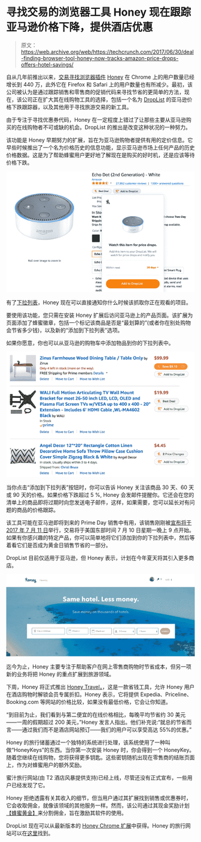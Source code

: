 # 寻找交易的浏览器工具 Honey 现在跟踪亚马逊价格下降，提供酒店优惠 

> 原文：<https://web.archive.org/web/https://techcrunch.com/2017/06/30/deal-finding-browser-tool-honey-now-tracks-amazon-price-drops-offers-hotel-savings/>

自从几年前推出以来，[交易寻找浏览器插件](https://web.archive.org/web/20230124072535/https://www.joinhoney.com/) [Honey](https://web.archive.org/web/20230124072535/http://www.joinhoney.com/) 在 Chrome 上的用户数量已经增长到 440 万，此外它在 Firefox 和 Safari 上的用户数量也有所减少。最初，该公司被认为是通过跟踪销售和零售商的促销代码来寻找节省的更简单的方法，现在，该公司正在扩大其在线购物工具的选择，包括一个名为 [DropList](https://web.archive.org/web/20230124072535/https://www.joinhoney.com/drop-list) 的亚马逊价格下跌跟踪器，以及其他用于寻找旅游交易的新工具。

由于专注于寻找优惠券代码，Honey 在一定程度上错过了让那些主要从亚马逊购买的在线购物者不可或缺的机会。DropList 的推出是改变这种状况的一种努力。

该功能是 Honey 早期努力的扩展，旨在为亚马逊购物者提供有用的定价信息。它早些时候推出了一个名为价格历史的信息功能，显示亚马逊市场上任何产品的历史价格数据。这是为了帮助蜂蜜用户更好地了解现在是购买的好时机，还是应该等待价格下跌。

![](img/9828bb8a2dd148b0edf9664f22da785c.png)

有了[下拉列表](https://web.archive.org/web/20230124072535/https://www.joinhoney.com/drop-list)，Honey 现在可以直接通知你什么时候该抓取你正在观看的项目。

要使用该功能，您只需在安装 Honey 扩展后访问亚马逊上的产品页面。该扩展为页面添加了蜂蜜徽章，包括一个标记该商品是否是“最划算的”(或者你在别处购物会节省多少钱)，以及新的“添加到下拉列表”选项。

如果你愿意，你也可以从亚马逊的购物车中添加物品到你的下拉列表中。

![](img/8d072fd135ed14ae6f663e7cde0cd094.png)

当你点击“添加到下拉列表”按钮时，你可以告诉 Honey 关注该商品 30 天、60 天或 90 天的价格。如果价格下跌超过 5 %, Honey 会发邮件提醒你。它还会在您的清单上的商品即将过期时向您发送电子邮件，这样，如果需要，您可以延长对有问题的商品的价格跟踪。

该工具可能在亚马逊即将到来的 Prime Day 销售中有用，该销售刚刚被[宣布将于 2017 年 7 月 11 日](https://web.archive.org/web/20230124072535/https://techcrunch.com/2017/06/28/amazons-2017-prime-day-sale-will-be-july-11th/)举行，交易将于美国东部时间 7 月 10 日星期一晚上 9 点开始。如果有你感兴趣的特定产品，你可以简单地将它们添加到你的下拉列表中，然后等着看它们是否成为黄金日销售节省的一部分。

DropList 目前仅适用于亚马逊，但 Honey 表示，计划在今年夏天将其引入更多商店。

![](img/2fa5e66f6679118d96a8338cc3ae236d.png)

迄今为止，Honey 主要专注于帮助客户在网上零售商购物时节省成本，但另一项新的业务将把 Honey 的重点扩展到旅游领域。

下周，Honey 将正式推出 [Honey Travel，](https://web.archive.org/web/20230124072535/https://www.joinhoney.com/features/honeytravel)，这是一款省钱工具，允许 Honey 用户在酒店购物时解锁会员专属折扣。Honey 表示，它将提供 Expedia、Priceline、Booking.com 等网站的价格比较，如果没有最低价格，它会让你知道。

“到目前为止，我们看到与第二便宜的在线价格相比，每晚平均节省约 30 美元——一周的假期超过 200 美元，”Honey 发言人指出。他们补充说:“就总的节省而言——通过我们而不是酒店网站预订——我们的用户可以享受高达 55%的优惠。”

Honey 的旅行储蓄通过一个独特的系统进行处理，该系统使用了一种叫做“HoneyKeys”的东西。当你第一次安装 Honey 时，你会得到一个 HoneyKey。随着您继续在线购物，您将获得更多钥匙。这些密钥随机出现在零售商的结账页面上，作为对蜂蜜用户的额外奖励。

蜜汁旅行网站(由 T2 酒店风暴提供支持)已经上线，尽管还没有正式宣布，一些用户已经发现了它。

Honey 拒绝透露有关其收入的细节，但当用户通过其扩展找到销售或优惠券时，它会收取佣金，就像该领域的其他服务一样。然而，该公司通过其现金奖励计划[【蜂蜜黄金】](https://web.archive.org/web/20230124072535/https://www.joinhoney.com/honeygold/about)来分割佣金，旨在激励其软件的使用。

DropList 现在可以从最新版本的 [Honey Chrome 扩展](https://web.archive.org/web/20230124072535/http://chrome.google.com/webstore/detail/honey/bmnlcjabgnpnenekpadlanbbkooimhnj?hl=en-US)中获得。Honey 的旅行网站可以在[这里](https://web.archive.org/web/20230124072535/https://www.joinhoney.com/features/honeytravel)找到。